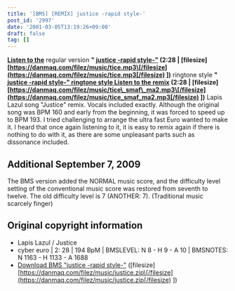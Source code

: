 ```yaml
---
title: '[BMS] [REMIX] justice -rapid style-'
post_id: '2997'
date: '2001-03-05T13:19:26+09:00'
draft: false
tag: []
---
```


**[Listen to the](/filez/music/tice.mp3)** regular version **" [justice -rapid style-"](/filez/music/tice.mp3) (2:28 | \[filesize\] [https://danmaq.com/filez/music/tice.mp3\[/filesize](https://danmaq.com/filez/music/tice.mp3[/filesize) \])** ringtone style **" [justice -rapid style-" ringtone style Listen to the remix](/filez/music/tice_smaf_ma2.mp3) (2:28 | \[filesize\] [https://danmaq.com/filez/music/tice\_smaf\_ma2.mp3\[/filesize](https://danmaq.com/filez/music/tice_smaf_ma2.mp3[/filesize) \])** Lapis Lazul song "Justice" remix. Vocals included exactly. Although the original song was BPM 160 and early from the beginning, it was forced to speed up to BPM 193. I tried challenging to arrange the ultra fast Euro wanted to make it. I heard that once again listening to it, it is easy to remix again if there is nothing to do with it, as there are some unpleasant parts such as dissonance included.

## Additional September 7, 2009

The BMS version added the NORMAL music score, and the difficulty level setting of the conventional music score was restored from seventh to twelve. The old difficulty level is 7 (ANOTHER: 7). (Traditional music scarcely finger)

## Original copyright information

*   Lapis Lazul / Justice
*   cyber euro | 2: 28 | 194 BpM | BMSLEVEL: N 8 - H 9 - A 10 | BMSNOTES: N 1163 - H 1133 - A 1688
*   [Download BMS "justice -rapid style-"](/filez/music/justice.zip) (\[filesize\] [https://danmaq.com/filez/music/justice.zip\[/filesize](https://danmaq.com/filez/music/justice.zip[/filesize) \])